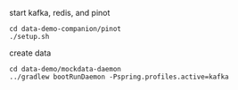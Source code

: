
start kafka, redis, and pinot

```
cd data-demo-companion/pinot
./setup.sh
```


create data

```
cd data-demo/mockdata-daemon
../gradlew bootRunDaemon -Pspring.profiles.active=kafka
```
